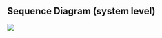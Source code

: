 ## Sequence Diagram (system level)

![](https://www.plantuml.com/plantuml/svg/VT6nJiGm30RWlKzXtTIJUW8nte1EX0ewT02axhwUWOZKAOvJ0KzFIbL4At6Jby_sx-GG54LZvx8-LTlQ7bbXKt4V5Ond5UySoGOmG6MMoA1heqErdg7a5ylqmqovP8qD4Ptzcc3jJz5DiAd_dtTlWthvXDkRaQQIPPM1tNMQleT7QiaE1EsV1g7tI47pXyi2-W9CAkPgcvboRZA-IpSH78NmRKS3CVJUieQyirn0Xn-phiouGgFmQaE8JiEK8oNQmnCET8OqTPepnO9XyGZFNdvjKy_sZfW4bLOuRrzHz4Bnw6YR-3BY2lkewShiG7mQF_KR)